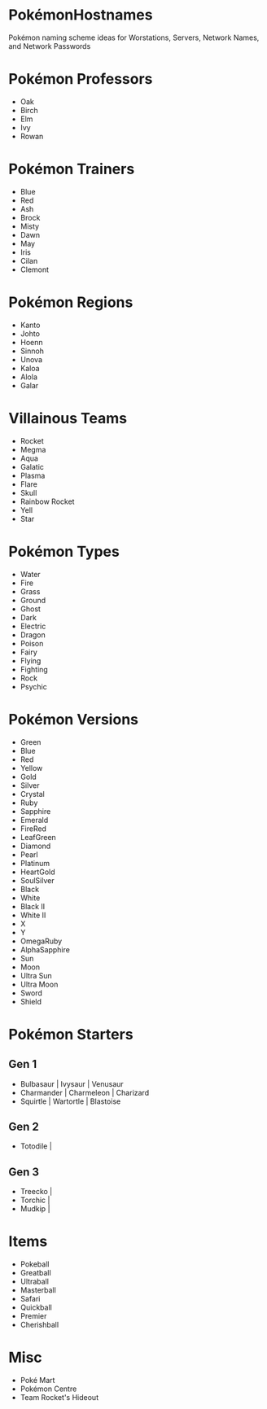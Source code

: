 # PokémonHostnames
Pokémon naming scheme ideas for Worstations, Servers, Network Names, and Network Passwords


# Pokémon Professors
* Oak 
* Birch 
* Elm 
* Ivy 
* Rowan

# Pokémon Trainers
* Blue 
* Red 
* Ash 
* Brock
* Misty 
* Dawn 
* May
* Iris
* Cilan
* Clemont

# Pokémon Regions
* Kanto
* Johto
* Hoenn
* Sinnoh
* Unova
* Kaloa
* Alola
* Galar

# Villainous Teams
* Rocket 
* Megma 
* Aqua 
* Galatic
* Plasma
* Flare 
* Skull
* Rainbow Rocket
* Yell
* Star 

# Pokémon Types
* Water
* Fire
* Grass
* Ground
* Ghost
* Dark
* Electric
* Dragon 
* Poison 
* Fairy
* Flying
* Fighting
* Rock
* Psychic

# Pokémon Versions
* Green
* Blue
* Red 
* Yellow
* Gold
* Silver
* Crystal
* Ruby
* Sapphire
* Emerald
* FireRed
* LeafGreen
* Diamond
* Pearl
* Platinum
* HeartGold
* SoulSilver
* Black
* White
* Black II
* White II
* X
* Y
* OmegaRuby
* AlphaSapphire
* Sun
* Moon
* Ultra Sun
* Ultra Moon
* Sword
* Shield

# Pokémon Starters 
## Gen 1
* Bulbasaur | Ivysaur | Venusaur
* Charmander | Charmeleon | Charizard
* Squirtle | Wartortle | Blastoise
## Gen 2
* Totodile |
## Gen 3
* Treecko | 
* Torchic | 
* Mudkip | 

# Items
* Pokeball
* Greatball
* Ultraball
* Masterball
* Safari
* Quickball
* Premier
* Cherishball


# Misc 
* Poké Mart 
* Pokémon Centre 
* Team Rocket's Hideout 

